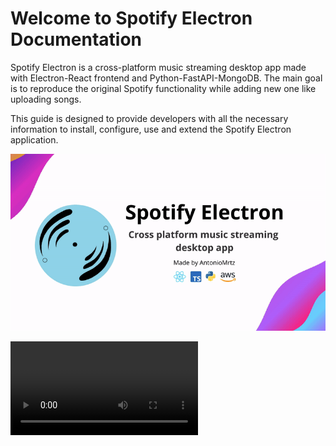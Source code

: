 # Welcome to Spotify Electron Documentation

Spotify Electron is a cross-platform music streaming desktop app made with Electron-React frontend and Python-FastAPI-MongoDB. The main goal is to reproduce the original Spotify functionality while adding new one like uploading songs.

This guide is designed to provide developers with all the necessary information to install, configure, use and extend the Spotify Electron application.

![SpotifyPreview](assets/videos/SpotifyElectronReadmePreview.gif)

![type:video](assets/videos/app-walkthrough.mp4)
